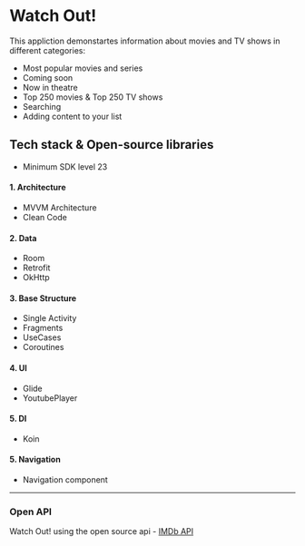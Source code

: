 # Watch Out!
This appliction demonstartes information about movies and TV shows in different categories:
- Most popular movies and series
- Coming soon
- Now in theatre
- Top 250 movies & Top 250 TV shows
- Searching 
- Adding content to your list

## Tech stack & Open-source libraries
* Minimum SDK level 23
#### 1. Architecture
* MVVM Architecture
* Clean Code
#### 2. Data
* Room
* Retrofit
*  OkHttp
#### 3. Base Structure
* Single Activity
* Fragments
* UseCases
* Coroutines
#### 4. UI
* Glide
* YoutubePlayer
#### 5. DI
* Koin
#### 5. Navigation
* Navigation component

________

### Open API
Watch Out! using the open source api -  [IMDb API](https://imdb-api.com)
